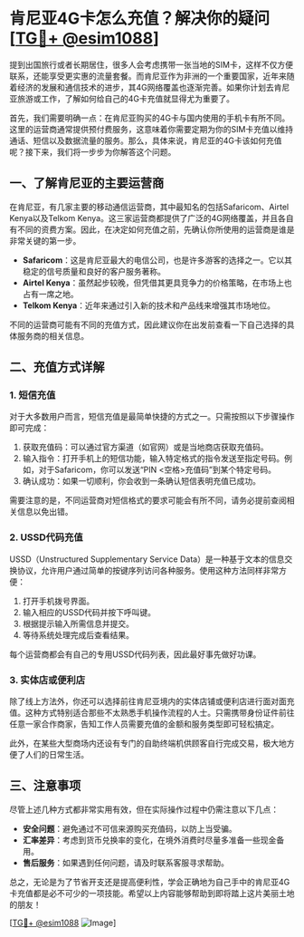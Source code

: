 # 肯尼亚4G卡怎么充值？解决你的疑问[[TG💪+ @esim1088](https://t.me/s/esim1088)]

提到出国旅行或者长期居住，很多人会考虑携带一张当地的SIM卡，这样不仅方便联系，还能享受更实惠的流量套餐。而肯尼亚作为非洲的一个重要国家，近年来随着经济的发展和通信技术的进步，其4G网络覆盖也逐渐完善。如果你计划去肯尼亚旅游或工作，了解如何给自己的4G卡充值就显得尤为重要了。

首先，我们需要明确一点：在肯尼亚购买的4G卡与国内使用的手机卡有所不同。这里的运营商通常提供预付费服务，这意味着你需要定期为你的SIM卡充值以维持通话、短信以及数据流量的服务。那么，具体来说，肯尼亚的4G卡该如何充值呢？接下来，我们将一步步为你解答这个问题。

## 一、了解肯尼亚的主要运营商

在肯尼亚，有几家主要的移动通信运营商，其中最知名的包括Safaricom、Airtel Kenya以及Telkom Kenya。这三家运营商都提供了广泛的4G网络覆盖，并且各自有不同的资费方案。因此，在决定如何充值之前，先确认你所使用的运营商是谁是非常关键的第一步。

- **Safaricom**：这是肯尼亚最大的电信公司，也是许多游客的选择之一。它以其稳定的信号质量和良好的客户服务著称。
- **Airtel Kenya**：虽然起步较晚，但凭借其更具竞争力的价格策略，在市场上也占有一席之地。
- **Telkom Kenya**：近年来通过引入新的技术和产品线来增强其市场地位。

不同的运营商可能有不同的充值方式，因此建议你在出发前查看一下自己选择的具体服务商的相关信息。

## 二、充值方式详解

### 1. 短信充值

对于大多数用户而言，短信充值是最简单快捷的方式之一。只需按照以下步骤操作即可完成：

1. 获取充值码：可以通过官方渠道（如官网）或是当地商店获取充值码。
2. 输入指令：打开手机上的短信功能，输入特定格式的指令发送至指定号码。例如，对于Safaricom，你可以发送“PIN <空格>充值码”到某个特定号码。
3. 确认成功：如果一切顺利，你会收到一条确认短信表明充值已成功。

需要注意的是，不同运营商对短信格式的要求可能会有所不同，请务必提前查阅相关信息以免出错。

### 2. USSD代码充值

USSD（Unstructured Supplementary Service Data）是一种基于文本的信息交换协议，允许用户通过简单的按键序列访问各种服务。使用这种方法同样非常方便：

1. 打开手机拨号界面。
2. 输入相应的USSD代码并按下呼叫键。
3. 根据提示输入所需信息并提交。
4. 等待系统处理完成后查看结果。

每个运营商都会有自己的专用USSD代码列表，因此最好事先做好功课。

### 3. 实体店或便利店

除了线上方法外，你还可以选择前往肯尼亚境内的实体店铺或便利店进行面对面充值。这种方式特别适合那些不太熟悉手机操作流程的人士。只需携带身份证件前往任意一家合作商家，告知工作人员需要充值的金额和服务类型即可轻松搞定。

此外，在某些大型商场内还设有专门的自助终端机供顾客自行完成交易，极大地方便了人们的日常生活。

## 三、注意事项

尽管上述几种方式都非常实用有效，但在实际操作过程中仍需注意以下几点：

- **安全问题**：避免通过不可信来源购买充值码，以防上当受骗。
- **汇率差异**：考虑到货币兑换率的变化，在境外消费时尽量多准备一些现金备用。
- **售后服务**：如果遇到任何问题，请及时联系客服寻求帮助。

总之，无论是为了节省开支还是提高便利性，学会正确地为自己手中的肯尼亚4G卡充值都是必不可少的一项技能。希望以上内容能够帮助到即将踏上这片美丽土地的朋友！

[[TG💪+ @esim1088](https://t.me/s/esim1088) ![Image](https://i.postimg.cc/4NQfJmqS/Snipaste-2025-05-13-00-14-12.png)]